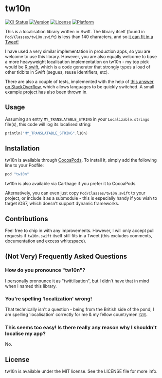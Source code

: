 # tw10n

[![CI Status](http://img.shields.io/travis/simonrice/tw10n.svg?style=flat)](https://travis-ci.org/simonrice/tw10n)
[![Version](https://img.shields.io/cocoapods/v/tw10n.svg?style=flat)](http://cocoapods.org/pods/tw10n)
[![License](https://img.shields.io/cocoapods/l/tw10n.svg?style=flat)](http://cocoapods.org/pods/tw10n)
[![Platform](https://img.shields.io/cocoapods/p/tw10n.svg?style=flat)](http://cocoapods.org/pods/tw10n)

This is a localisation library written in Swift.  The library itself (found in `Pod/Classes/tw10n.swift`) is less than 140 characters, and so [it can fit in a Tweet!](https://twitter.com/_SimonRice/status/627368367268171776)

I have used a very similar implementation in production apps, so you are welcome to use this library.  However, you are also equally welcome to base a more heavyweight localisation implementation on tw10n - my top pick would be [R.swift](https://github.com/mac-cain13/R.swift), which is a code generator that strongly types a load of other tidbits in Swift (segues, reuse identifiers, etc).

There are also a couple of tests, implemented with the help of [this answer on StackOverflow](http://stackoverflow.com/a/20257557), which allows languages to be quickly switched.  A small example project has also been thrown in.

## Usage

Assuming an entry `MY_TRANSLATABLE_STRING` in your `Localizable.strings` file(s), this code will log its localised string:

```swift
println("MY_TRANSLATABLE_STRING".l10n)
```

## Installation

tw10n is available through [CocoaPods](http://cocoapods.org). To install
it, simply add the following line to your Podfile:

```ruby
pod "tw10n"
```

tw10n is also available via Carthage if you prefer it to CocoaPods.

Alternatively, you can even just copy `Pod/Classes/tw10n.swift` to your project, or include it as a submodule - this is especially handy if you wish to target iOS7, which doesn't support dynamic frameworks.

## Contributions

Feel free to chip in with any improvements.  However, I will only accept pull requests if `tw10n.swift` itself still fits in a Tweet (this excludes comments, documentation and excess whitespace).

## (Not Very) Frequently Asked Questions

### How do you pronounce "tw10n"?

I personally pronounce it as "twittilisation", but I didn't have that in mind when I named this library.

### You're spelling 'localization' wrong!

That technically isn't a question - being from the British side of the pond, I am spelling 'localisation' correctly for me & my fellow countrymen 🇬🇧.

### This seems too easy!  Is there really any reason why I shouldn't localise my app?

No.

## License

tw10n is available under the MIT license. See the LICENSE file for more info.
